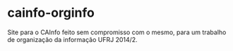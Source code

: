 cainfo-orginfo
==============

Site para o CAInfo feito sem compromisso com o mesmo, para um trabalho de organização da informação UFRJ 2014/2.
